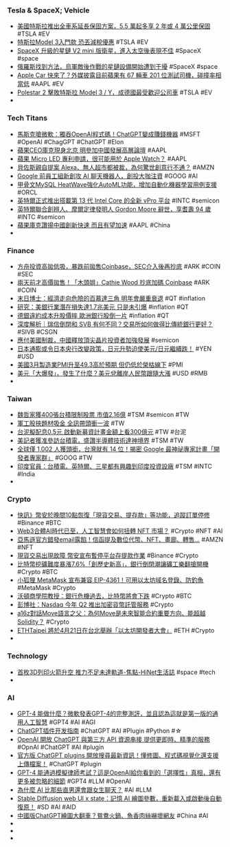 ### Tesla & SpaceX; Vehicle
- [美國特斯拉推出全車系延長保固方案，5.5 萬起多享 2 年或 4 萬公里保固](https://applealmond.com/posts/180160) #TSLA #EV
- [特斯拉Model 3入門款 恐丟減稅優惠](https://ctee.com.tw/news/global/832071.html) #TSLA #EV
- [SpaceX 升級的星鏈 V2 mini 版衛星，進入太空後表現不佳](https://technews.tw/2023/03/24/starlink-v2-mini-spacex-satellite-2/) #SpaceX #space
- [俄羅斯找到方法，烏軍敵後作戰的星鏈設備開始遭到干擾](https://technews.tw/2023/03/24/russian-is-starting-to-find-ways-to-jamming-ukrainian-starlink-terminals/) #SpaceX #space
- [Apple Car 快來了？外媒披露目前蘋果有 67 輛車 201 位測試司機，碰撞率相當低](https://www.techbang.com/posts/104898-with-201-test-drivers-in-67-vehicles-new-data-suggests-that) #AAPL #EV
- [Polestar 2 擊敗特斯拉 Model 3 / Y，成德國最受歡迎公司車](https://technews.tw/2023/03/25/polestar2-popular-in-german/) #TSLA #EV
-
### Tech Titans
- [馬斯克嗆微軟：獨吞OpenAI程式碼！ChatGPT變成賺錢機器](https://www.blocktempo.com/musk-claims-microsoft-has-access-to-openai-codebase/) #MSFT #OpenAI #ChagGPT #ChatGPT #Elon
- [蘋果CEO庫克現身北京 明參加中國發展高層論壇](https://m.cnyes.com/news/id/5126540) #AAPL
- [蘋果 Micro LED 專利申請，很可能用於 Apple Watch？](https://technews.tw/2023/03/24/apple-patent-microled/) #AAPL
- [貝佐斯親自提案 Alexa、無人超市都被裁，為何驚世創意行不通？](https://finance.technews.tw/2023/03/25/amazons-post-bezos-experiment-hasnt-gone-exactly-as-planned/) #AMZN
- [Google 前員工組新創攻 AI 聊天機器人，創投大咖注資](https://technews.tw/2023/03/24/ex-google-employees-a-i-chatbot-startup-valued-at-1-billion-after-andreessen-horowitz-funding/) #GOOG #AI
- [甲骨文MySQL HeatWave強化AutoML功能，增加自動化機器學習用例支援](https://www.ithome.com.tw/news/156110) #ORCL
- [英特爾正式推出搭載第 13 代 Intel Core 的全新 vPro 平台](https://www.techbang.com/posts/104928-intel-13th-generation-intel-core-with-the-vpro-platform) #INTC #semicon
- [英特爾聯合創辨人、摩爾定律發明人 Gordon Moore 辭世，享耆壽 94 歲](https://technews.tw/2023/03/25/gordon-moore-inventor-of-moores-law-dies/) #INTC #semicon
- [蘋果庫克讚揚中國創新快速 而且有望加速](https://m.cnyes.com/news/id/5126748) #AAPL #China
-
### Finance
- [方舟投資高拋低吸，暴跌前拋售Coinbase，SEC介入後再抄底](https://abmedia.io/ark-invest-resume-buying-coinbase-shares) #ARK #COIN #SEC
- [兩天前才高價拋售！「木頭姐」Cathie Wood 抄底加碼 Coinbase](https://blockcast.it/2023/03/24/ark-resumes-buying-coinbase-shares/) #ARK #COIN
- [末日博士：經濟走向危險的百慕達三角 明年會嚴重衰退](https://m.cnyes.com/news/id/5125555) #QT #inflation
- [研究：美銀行業潛在損失達1.7兆美元 只是未引爆](https://m.cnyes.com/news/id/5125607) #inflation #QT
- [德銀違約成本升股價摔 歐洲銀行股倒一片](https://ctee.com.tw/news/global/831980.html) #inflation #QT
- [深度解析｜瑞信倒閉和 SVB 有何不同？交易所如何做得比傳統銀行更好？](https://www.blocktempo.com/how-credit-suisse-fall-and-how-crypto-exchange-can-do-better/) #SIVB #CSGN
- [應付美國制裁，中國釋放頂尖晶片投資者加強發展](https://technews.tw/2023/03/24/china-releases-top-chip-investor-to-step-up-development/) #semicon
- [日本通膨或令日本央行改變政策，日元升勢迫使美元/日元繼續跌！](https://www.dailyfxasia.com/cn/cmarkets/20230324-23496.html) #YEN #USD
- [美國3月製造業PMI升至49.3高於預期 但仍低於榮枯線下](https://news.cnyes.com/news/id/5126550) #PMI
- [美元「大爆發」，發生了什麼？美元兌離岸人民幣跟隨大漲](https://www.dailyfxasia.com/cn/cmarkets/20230324-23493.html) #USD #RMB
-
### Taiwan
- [魏哲家獲400張台積限制股票 市值2.16億](https://ctee.com.tw/news/stocks/831922.html) #TSM #semicon #TW
- [軍工股挾題材吸金 全訊帶頭衝一波](https://ctee.com.tw/news/stocks/831329.html) #TW
- [台泥擬配息0.5元 啟動新募資計畫金額上看300億元](https://news.cnyes.com/news/id/5126498) #TW #台泥
- [美記者獲准參訪台積電，盛讚半導體技術達神境界](https://technews.tw/2023/03/25/virginia-heffernan-tsmc/) #TSM #TW
- [全球僅 1,002 人獲頭銜，台灣就有 14 位！揭密 Google 最神祕專家計畫「開發者專家群」](https://technews.tw/2023/03/25/google-developer-experts-plan/) #GOOG #TW
- [印度官員：台積電、英特爾、三星都有興趣到印度投資設廠](https://technews.tw/2023/03/24/tsmc-intel-and-samsung-are-all-interested-in-investing-in-india-to-set-up-factories/) #TSM #INTC #India
-
### Crypto
- [快訊》幣安於晚間10點恢復「現貨交易、提存款」等功能，追蹤訂單停修](https://www.blocktempo.com/binance-reboot-spot-trading-at-10-pm-mar-24th/) #Binance #BTC
- [Web3合體AI時代已至，人工智慧會如何扭轉 NFT 市場？](https://www.blocktempo.com/how-will-artificial-intelligence-change-the-nft-market/) #Crypto #NFT #AI
- [亞馬遜官方錯發email露餡！信函提及數位代幣、NFT、畫廊、轉售…](https://www.blocktempo.com/coindesk-amazons-nft-plans-teased-in-a-receipt-mailed/) #AMZN #NFT
- [現貨交易出現故障 幣安宣布暫停平台存提款作業](https://news.cnyes.com/news/id/5126490) #Binance #Crypto
- [比特幣挖礦難度暴漲7.6%「創歷史新高」，銀行倒閉潮讓礦工樂翻搶開機](https://www.blocktempo.com/btc-difficulty-up-hashrate-up/) #Crypto #BTC
- [小狐狸 MetaMask 宣布兼容 EIP-4361！可用以太坊域名登錄、防釣魚](https://www.blocktempo.com/metamask-compatible-with-eip-4361-aka-sign-in-with-ethereum/) #MetaMask #Crypto
- [沃頓商學院教授：銀行危機過去，比特幣將會下跌](https://news.cnyes.com/news/id/5126658) #Crypto #BTC
- [彭博社：Nasdaq 今年 Q2 推出加密貨幣託管服務](https://blockcast.it/2023/03/24/nasdaq-to-launch-crypto-custody-service-in-2023-q2/) #Crypto
- [a16z對話Move語言之父：為何Move是未來智能合約重要方向、能超越Solidity？](https://www.blocktempo.com/why-move-is-an-important-direction-for-future-smart-contracts/) #Crypto
- [ETHTaipei 將於4月21日在台北舉辦「以太坊開發者大會」](https://www.blocktempo.com/ethtaipei-will-hold-the-ethereum-developer-conference-in-taipei-on-april/) #ETH #Crypto
-
### Technology
- [首枚3D列印火箭升空 推力不足未達軌道-焦點-HiNet生活誌](https://times.hinet.net/mobile/topic/24468672) #space #tech
-
### AI
- [GPT-4 能做什麼？微軟發表GPT-4的完整測評，並且認為這就是第一版的通用人工智慧](https://www.techbang.com/posts/104938-microsoft-gpt-4-ai) #GPT4 #AI #AGI
- [ChatGPT插件开发指南](https://juejin.cn/post/7214053344810074171) #ChatGPT #AI #Plugin #Python #☆
- [OpenAI 開放 ChatGPT 與第三方 API 資源串接 提供更即時、精準的服務](https://www.cool3c.com/article/191088) #OpnAI #ChatGPT #AI #plugin
- [官方版 ChatGPT plugins 開放搜尋最新資訊！懂修圖、程式碼視覺化還支援上傳檔案！](https://www.kocpc.com.tw/archives/485595) #ChatGPT #plugin
- [GPT-4 能通過模擬律師考試？這是OpenAI給你看到的「選擇性」真相，還有更多被忽略的細節](https://www.techbang.com/posts/104726-about-gpt-4-here-are-14-amazing-details-that-have-been) #GPT4 #LLM #OpenAI
- [為什麼 AI 比那些直男還會跟女生聊天？](https://www.darencademy.com/article/view/id/17022) #AI #LLM
- [Stable Diffusion web UI x state：記憶 AI 繪圖參數，重新載入或啟動後自動復原！](https://mnya.tw/cc/word/1978.html) #SD #AI #AID
- [中國版ChatGPT繪圖大翻車？鴛鴦火鍋、魚香肉絲嚇壞網友](https://tyenews.com/2023/03/360763/) #China #AI
-
-
-